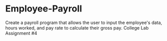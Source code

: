 # Employee-Payroll
Create a payroll program that allows the user to input the employee's data, hours worked, and pay rate to calculate their gross pay.
College Lab Assignment #4
